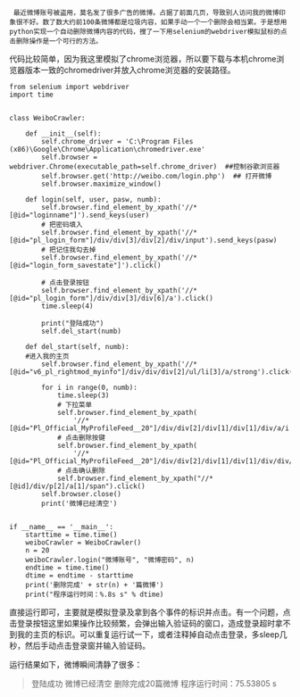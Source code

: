      最近微博账号被盗用，莫名发了很多广告的微博。占据了前面几页，导致别人访问我的微博印象很不好。数了数大约前100条微博都是垃圾内容，如果手动一个一个删除会相当累。于是想用python实现一个自动删除微博内容的代码，搜了一下用selenium的webdriver模拟鼠标的点击删除操作是一个可行的方法。

​    代码比较简单，因为我这里模拟了chrome浏览器，所以要下载与本机chrome浏览器版本一致的chromedriver并放入chrome浏览器的安装路径。

```
from selenium import webdriver
import time


class WeiboCrawler:

    def __init__(self):
        self.chrome_driver = 'C:\Program Files (x86)\Google\Chrome\Application\chromedriver.exe'
        self.browser = webdriver.Chrome(executable_path=self.chrome_driver)  ##控制谷歌浏览器
        self.browser.get('http://weibo.com/login.php')  ## 打开微博
        self.browser.maximize_window()

    def login(self, user, pasw, numb):
        self.browser.find_element_by_xpath('//*[@id="loginname"]').send_keys(user)
        # 把密码填入
        self.browser.find_element_by_xpath('//*[@id="pl_login_form"]/div/div[3]/div[2]/div/input').send_keys(pasw)
        # 把记住我勾去掉
        self.browser.find_element_by_xpath('//*[@id="login_form_savestate"]').click()

        # 点击登录按钮
        self.browser.find_element_by_xpath('//*[@id="pl_login_form"]/div/div[3]/div[6]/a').click()
        time.sleep(4)

        print("登陆成功")
        self.del_start(numb)

    def del_start(self, numb):
    #进入我的主页
        self.browser.find_element_by_xpath('//*[@id="v6_pl_rightmod_myinfo"]/div/div/div[2]/ul/li[3]/a/strong').click()

        for i in range(0, numb):
            time.sleep(3)
            # 下拉菜单
            self.browser.find_element_by_xpath(
                '//*[@id="Pl_Official_MyProfileFeed__20"]/div/div[2]/div[1]/div[1]/div/a/i').click()
            # 点击删除按键
            self.browser.find_element_by_xpath(
                '//*[@id="Pl_Official_MyProfileFeed__20"]/div/div[2]/div[1]/div[1]/div/div/ul/li[1]/a').click()
            # 点击确认删除
            self.browser.find_element_by_xpath("//*[@id]/div/p[2]/a[1]/span").click()
        self.browser.close()
        print('微博已经清空')


if __name__ == '__main__':
    starttime = time.time()
    weiboCrawler = WeiboCrawler()
    n = 20
    weiboCrawler.login("微博账号", "微博密码", n)
    endtime = time.time()
    dtime = endtime - starttime
    print('删除完成' + str(n) + '篇微博')
    print("程序运行时间：%.8s s" % dtime)
```

​    直接运行即可，主要就是模拟登录及拿到各个事件的标识并点击。有一个问题，点击登录按钮这里如果操作比较频繁，会弹出输入验证码的窗口，造成登录超时拿不到我的主页的标识。可以重复运行试一下，或者注释掉自动点击登录，多sleep几秒，然后手动点击登录窗并输入验证码。

运行结果如下，微博瞬间清静了很多：

> 登陆成功
> 微博已经清空
> 删除完成20篇微博
> 程序运行时间：75.53805 s